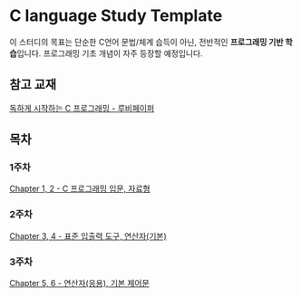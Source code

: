 # C language Study Template

이 스터디의 목표는 단순한 C언어 문법/체계 습득이 아닌, 전반적인 **프로그래밍 기반 학습**입니다. 프로그래밍 기초 개념이 자주 등장할 예정입니다.

## 참고 교재

[독하게 시작하는 C 프로그래밍 - 루비페이퍼](http://www.yes24.co.kr/24/goods/18732021)

## 목차

### 1주차

[Chapter 1, 2 - C 프로그래밍 입문, 자료형](week01/README.md)

### 2주차

[Chapter 3, 4 - 표준 입출력 도구, 연산자(기본)](week02/README.md)

### 3주차

[Chapter 5, 6 - 연산자(응용), 기본 제어문](week03/README.md)
